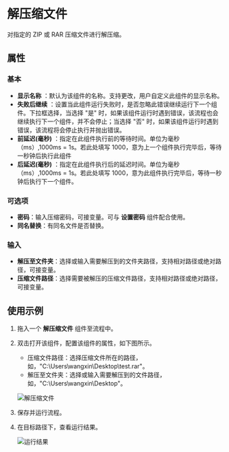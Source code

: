 # 解压缩文件

对指定的 ZIP 或 RAR 压缩文件进行解压缩。

## 属性

### 基本

- **显示名称** ：默认为该组件的名称。支持更改，用户自定义此组件的显示名称。
- **失败后继续** ：设置当此组件运行失败时，是否忽略此错误继续运行下一个组件。下拉框选择，当选择 "是" 时，如果该组件运行时遇到错误，该流程也会继续执行下一个组件，并不会停止；当选择 "否" 时，如果该组件运行时遇到错误，该流程将会停止执行并抛出错误。
- **前延迟(毫秒)** ：指定在此组件执行前的等待时间。单位为毫秒（ms）,1000ms = 1s。若此处填写 1000，意为上一个组件执行完毕后，等待一秒钟后执行此组件
- **后延迟(毫秒)** ：指定在此组件执行后的延迟时间。单位为毫秒（ms）,1000ms = 1s。若此处填写 1000，意为此组件执行完毕后，等待一秒钟后执行下一个组件。

### 可选项

- **密码**：输入压缩密码，可接变量。可与 **设置密码** 组件配合使用。
- **同名替换**：有同名文件是否替换。

### 输入

- **解压至文件夹**：选择或输入需要解压到的文件夹路径，支持相对路径或绝对路径，可接变量。
- **压缩文件路径**：选择需要被解压的压缩文件路径，支持相对路径或绝对路径，可接变量。

## 使用示例

1. 拖入一个 **解压缩文件** 组件至流程中。
2. 双击打开该组件，配置该组件的属性，如下图所示。

    - 压缩文件路径：选择压缩文件所在的路径，如，"C:\Users\wangxin\Desktop\test.rar"。
    - 解压至文件夹：选择或输入需要解压到的文件路径，如，"C:\Users\wangxin\Desktop"。

    ![解压缩文件](https://docimages.blob.core.chinacloudapi.cn/images/Activities/decompressefile20210225.png)

3. 保存并运行流程。
4. 在目标路径下，查看运行结果。

    ![运行结果](https://docimages.blob.core.chinacloudapi.cn/images/Activities/decompressefileresult20210225.png)